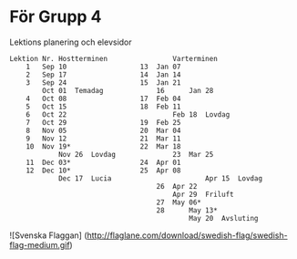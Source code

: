 # För Grupp 4
Lektions planering och elevsidor

	Lektion Nr.	Hostterminen				Varterminen
		1	Sep 10					13	Jan 07	
		2	Sep 17					14	Jan 14	
		3	Sep 24					15	Jan 21	
		   	Oct 01	Temadag				16      Jan 28	
		4	Oct 08					17	Feb 04	
		5	Oct 15					18	Feb 11	
		6	Oct 22				        	Feb 18	Lovdag
		7	Oct 29					19	Feb 25	
		8	Nov 05					20	Mar 04	
		9	Nov 12					21	Mar 11	
		10	Nov 19*					22	Mar 18	
	      		Nov 26	Lovdag				23	Mar 25	
		11	Dec 03*	 				24	Apr 01	
		12	Dec 10*	 				25	Apr 08	
		    	Dec 17	Lucia       				Apr 15	Lovdag
		                  				26	Apr 22  
		                      				Apr 29	Friluft
		                  				27	May 06*	 			
		                  				28  	May 13*
		                      					May 20	Avsluting
		                      					
![Svenska Flaggan] (http://flaglane.com/download/swedish-flag/swedish-flag-medium.gif)
